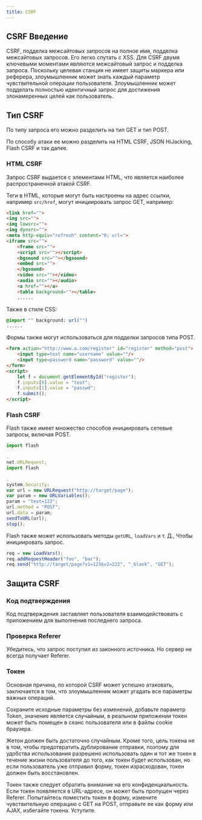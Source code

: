 ```yaml
---
title: CSRF
---
```


## CSRF Введение

CSRF, подделка межсайтовых запросов на полное имя, подделка межсайтовых запросов. Его легко спутать с XSS. Для CSRF
двумя ключевыми моментами являются межсайтовый запрос и подделка запроса. Поскольку целевая станция не имеет защиты
маркера или реферера, злоумышленник может знать каждый параметр чувствительной операции пользователя. Злоумышленник
может подделать полностью идентичный запрос для достижения злонамеренных целей как пользователь.

## Тип CSRF

По типу запроса его можно разделить на тип GET и тип POST.

По способу атаки ее можно разделить на HTML CSRF, JSON HiJacking, Flash CSRF и так далее.

### HTML CSRF

Запрос CSRF выдается с элементами HTML, что является наиболее распространенной атакой CSRF.

Теги в HTML, которые могут быть настроены на адрес ссылки, например `src/href`, могут инициировать запрос GET, например:

```html
<link href="">
<img src="">
<img lowsrc="">
<img dynsrc="">
<meta http-equiv="refresh" content="0; url=">
<iframe src="">
    <frame src="">
    <script src=""></script>
    <bgsound src=""></bgsound>
    <embed src="">
    </bgsound>
    <video src=""></video>
    <audio src=""></audio>
    <a href=""></a>
    <table background=""></table>
    ......
```

Также в стиле CSS:

```css
@import "" background: url("")
......
```

Формы также могут использоваться для подделки запросов типа POST.

```html
<form action="http://www.a.com/register" id="register" method="post">
    <input type=text name="username" value=""/>
    <input type=password name="password" value=""/>
</form>
<script>
    let f = document.getElementById("register");
    f.inputs[0].value = "test";
    f.inputs[1].value = "passwd";
    f.submit();
</script>
```

### Flash CSRF

Flash также имеет множество способов инициировать сетевые запросы, включая POST.

```js
import flash

.
net.URLRequest;
import flash

.
system.Security;
var url = new URLRequest("http://target/page");
var param = new URLVariables();
param = "test=123";
url.method = "POST";
url.data = param;
sendToURL(url);
stop();
```

Flash также может использовать методы `getURL`, `loadVars` и т. Д., Чтобы инициировать запрос.

```js
req = new LoadVars();
req.addRequestHeader("foo", "bar");
req.send("http://target/page?v1=123&v2=222", "_blank", "GET");
```

## Защита CSRF

### Kод подтверждения

Код подтверждения заставляет пользователя взаимодействовать с приложением для выполнения последнего запроса.

### Проверка Referer

Убедитесь, что запрос поступил из законного источника. Но сервер не всегда получает Referer.

### Токен

Основная причина, по которой CSRF может успешно атаковать, заключается в том, что злоумышленник может угадать все
параметры важных операций.

Сохраните исходные параметры без изменений, добавьте параметр Token, значение является случайным, в реальном приложении
токен может быть помещен в сеанс пользователя или в файлы cookie браузера.

Жетон должен быть достаточно случайным. Кроме того, цель токена не в том, чтобы предотвратить дублирование отправки,
поэтому для удобства использования разрешено использовать один и тот же токен в течение жизни пользователя до того, как
токен будет использован, но если пользователь уже отправил форму, токен израсходован, токен должен быть восстановлен.

Токен также следует обратить внимание на его конфиденциальность. Если токен появляется в URL-адресе, он может быть
пропущен через Referer. Попытайтесь поместить токен в форму, измените чувствительную операцию с GET на POST, отправьте
ее как форму или AJAX, избегайте токена. Уступите. 
